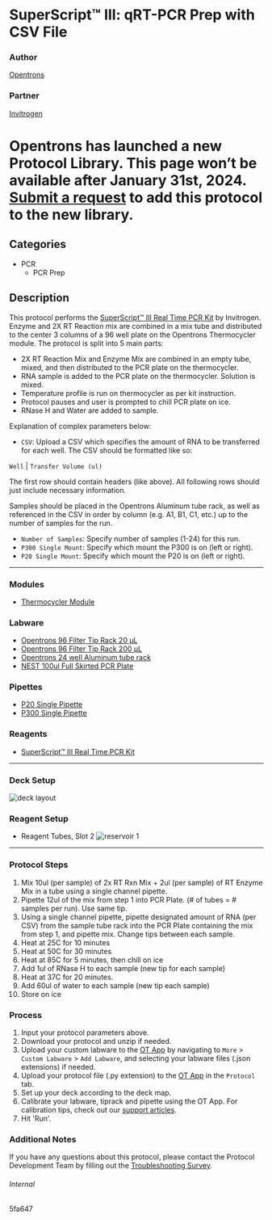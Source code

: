# SuperScript™ III: qRT-PCR Prep with CSV File

### Author
[Opentrons](https://opentrons.com/)

### Partner
[Invitrogen](https://www.thermofisher.com/order/catalog/product/11752250#/11752250)


# Opentrons has launched a new Protocol Library. This page won’t be available after January 31st, 2024. [Submit a request](https://docs.google.com/forms/d/e/1FAIpQLSdYYp9QCKow4nn0KlCVsMS3HX0eJ0N9O7-erajKvcpT0lWbSg/viewform) to add this protocol to the new library.

## Categories
* PCR
	* PCR Prep

## Description
This protocol performs the [SuperScript™ III Real Time PCR Kit](https://www.thermofisher.com/order/catalog/product/11752250#/11752250) by Invitrogen. Enzyme and 2X RT Reaction mix are combined in a mix tube and distributed to the center 3 columns of a 96 well plate on the Opentrons Thermocycler module. The protocol is split into 5 main parts:

* 2X RT Reaction Mix and Enzyme Mix are combined in an empty tube, mixed, and then distributed to the PCR plate on the thermocycler.
* RNA sample is added to the PCR plate on the thermocycler. Solution is mixed.
* Temperature profile is run on thermocycler as per kit instruction.
* Protocol pauses and user is prompted to chill PCR plate on ice.
* RNase H and Water are added to sample.


Explanation of complex parameters below:
* `CSV`: Upload a CSV which specifies the amount of RNA to be transferred for each well.
The CSV should be formatted like so:

`Well` | `Transfer Volume (ul)`

The first row should contain headers (like above). All following rows should just include necessary information. </br>

Samples should be placed in the Opentrons Aluminum tube rack, as well as referenced in the CSV in order by column (e.g. A1, B1, C1, etc.) up to the number of samples for the run.

* `Number of Samples`: Specify number of samples (1-24) for this run.
* `P300 Single Mount`: Specify which mount the P300 is on (left or right).
* `P20 Single Mount`: Specify which mount the P20 is on (left or right).
---

### Modules
* [Thermocycler Module](https://shop.opentrons.com/collections/hardware-modules/products/thermocycler-module)


### Labware
* [Opentrons 96 Filter Tip Rack 20 µL](https://labware.opentrons.com/opentrons_96_filtertiprack_20ul?category=tipRack)
* [Opentrons 96 Filter Tip Rack 200 µL](https://labware.opentrons.com/opentrons_96_filtertiprack_200ul?category=tipRack)
* [Opentrons 24 well Aluminum tube rack](https://shop.opentrons.com/collections/racks-and-adapters/products/aluminum-block-set)
* [NEST 100ul Full Skirted PCR Plate](https://shop.opentrons.com/collections/lab-plates/products/nest-0-1-ml-96-well-pcr-plate-full-skirt)

### Pipettes
* [P20 Single Pipette](https://shop.opentrons.com/collections/ot-2-robot/products/single-channel-electronic-pipette)
* [P300 Single Pipette](https://shop.opentrons.com/collections/ot-2-robot/products/single-channel-electronic-pipette)

### Reagents
* [SuperScript™ III Real Time PCR Kit](https://www.thermofisher.com/order/catalog/product/11752250#/11752250)

---

### Deck Setup
![deck layout](https://opentrons-protocol-library-website.s3.amazonaws.com/custom-README-images/5fa647/Screen+Shot+2021-04-20+at+9.34.00+AM.png)

### Reagent Setup
* Reagent Tubes, Slot 2
![reservoir 1](https://opentrons-protocol-library-website.s3.amazonaws.com/custom-README-images/5fa647/Screen+Shot+2021-04-20+at+10.08.56+AM.png)

---

### Protocol Steps
1. Mix 10ul (per sample) of 2x RT Rxn Mix + 2ul (per sample) of RT Enzyme Mix in a tube using a single channel pipette.
2. Pipette 12ul of the mix from step 1 into PCR Plate. (# of tubes = # samples per run). Use same tip.
3. Using a single channel pipette, pipette designated amount of RNA (per CSV) from the sample tube rack into the PCR Plate containing the mix from step 1, and pipette mix. Change tips between each sample.
4. Heat at 25C for 10 minutes
5. Heat at 50C for 30 minutes
6. Heat at 85C for 5 minutes, then chill on ice
7. Add 1ul of RNase H to each sample (new tip for each sample)
8. Heat at 37C for 20 minutes.
9. Add 60ul of water to each sample (new tip each sample)
10. Store on ice

### Process
1. Input your protocol parameters above.
2. Download your protocol and unzip if needed.
3. Upload your custom labware to the [OT App](https://opentrons.com/ot-app) by navigating to `More` > `Custom Labware` > `Add Labware`, and selecting your labware files (.json extensions) if needed.
4. Upload your protocol file (.py extension) to the [OT App](https://opentrons.com/ot-app) in the `Protocol` tab.
5. Set up your deck according to the deck map.
6. Calibrate your labware, tiprack and pipette using the OT App. For calibration tips, check out our [support articles](https://support.opentrons.com/en/collections/1559720-guide-for-getting-started-with-the-ot-2).
7. Hit 'Run'.

### Additional Notes
If you have any questions about this protocol, please contact the Protocol Development Team by filling out the [Troubleshooting Survey](https://protocol-troubleshooting.paperform.co/).

###### Internal
5fa647
